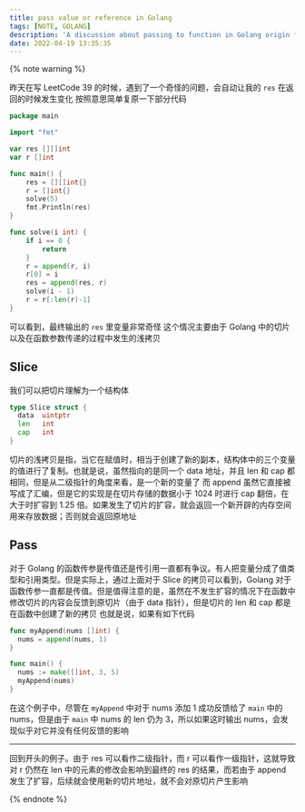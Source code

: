 ```yaml
---
title: pass value or reference in Golang
tags: [NOTE, GOLANG]
description: 'A discussion about passing to function in Golang origin from `res = append(res, r)`'
date: 2022-04-19 13:35:35
---
```


{% note warning %}

昨天在写 LeetCode 39 的时候，遇到了一个奇怪的问题，会自动让我的 `res` 在返回的时候发生变化
按照意思简单复原一下部分代码

```go
package main

import "fmt"

var res [][]int
var r []int

func main() {
	res = [][]int{}
	r = []int{}
	solve(5)
	fmt.Println(res)
}

func solve(i int) {
	if i == 0 {
		return
	}
	r = append(r, i)
	r[0] = i
	res = append(res, r)
	solve(i - 1)
	r = r[:len(r)-1]
}
```

可以看到，最终输出的 `res` 里变量非常奇怪
这个情况主要由于 Golang 中的切片以及在函数参数传递的过程中发生的浅拷贝

## Slice

我们可以把切片理解为一个结构体

```go
type Slice struct {
  data  uintptr
  len   int
  cap   int
}
```

切片的浅拷贝是指，当它在赋值时，相当于创建了新的副本，结构体中的三个变量的值进行了复制。也就是说，虽然指向的是同一个 data 地址，并且 len 和 cap 都相同，但是从二级指针的角度来看，是一个新的变量了
而 append 虽然它直接被写成了汇编，但是它的实现是在切片存储的数据小于 1024 时进行 cap 翻倍，在大于时扩容到 1.25 倍。如果发生了切片的扩容，就会返回一个新开辟的内存空间用来存放数据；否则就会返回原地址

## Pass

对于 Golang 的函数传参是传值还是传引用一直都有争议。有人把变量分成了值类型和引用类型。但是实际上，通过上面对于 Slice 的拷贝可以看到，Golang 对于函数传参一直都是传值。但是值得注意的是，虽然在不发生扩容的情况下在函数中修改切片的内容会反馈到原切片（由于 data 指针），但是切片的 len 和 cap 都是在函数中创建了新的拷贝
也就是说，如果有如下代码

```go
func myAppend(nums []int) {
  nums = append(nums, 1)
}

func main() {
  nums := make([]int, 3, 5)
  myAppend(nums)
}
```

在这个例子中，尽管在 `myAppend` 中对于 nums 添加 1 成功反馈给了 `main` 中的 nums，但是由于 `main` 中 nums 的 len 仍为 3，所以如果这时输出 nums，会发现似乎对它并没有任何反馈的影响

---

回到开头的例子。由于 res 可以看作二级指针，而 r 可以看作一级指针，这就导致对 r 仍然在 len 中的元素的修改会影响到最终的 res 的结果，而若由于 append 发生了扩容，后续就会使用新的切片地址，就不会对原切片产生影响

{% endnote %}
